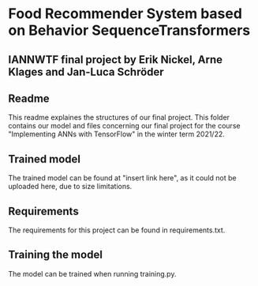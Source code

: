 # Food Recommender System based on Behavior SequenceTransformers
## IANNWTF final project by Erik Nickel, Arne Klages and Jan-Luca Schröder

## Readme
This readme explaines the structures of our final project.
This folder contains our model and files concerning our final project for the course "Implementing ANNs with TensorFlow" in the winter term 2021/22.

## Trained model
The trained model can be found at "insert link here", as it could not be uploaded here, due to size limitations.

## Requirements
The requirements for this project can be found in requirements.txt.

## Training the model
The model can be trained when running training.py.
